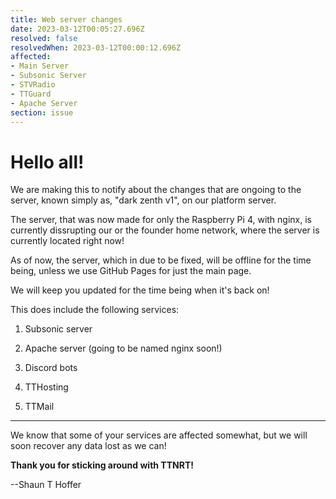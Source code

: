 ```yaml
---
title: Web server changes
date: 2023-03-12T00:05:27.696Z
resolved: false
resolvedWhen: 2023-03-12T00:00:12.696Z
affected:
- Main Server
- Subsonic Server
- STVRadio
- TTGuard
- Apache Server
section: issue
---
```


# Hello all!

We are making this to notify about the changes that are ongoing to the server, known simply as, "dark zenth v1", on our platform server.

The server, that was now made for only the Raspberry Pi 4, with nginx, is currently dissrupting our or the founder home network,
where the server is currently located right now!

As of now, the server, which in due to be fixed, will be offline for the time being, unless we use GitHub Pages for just the main page.

We will keep you updated for the time being when it's back on!

This does include the following services:

1. Subsonic server

2. Apache server (going to be named nginx soon!)

3. Discord bots

4. TTHosting

5. TTMail

---

We know that some of your services are affected somewhat, but we will soon recover any data lost as we can!

**Thank you for sticking around with TTNRT!**

--Shaun T Hoffer